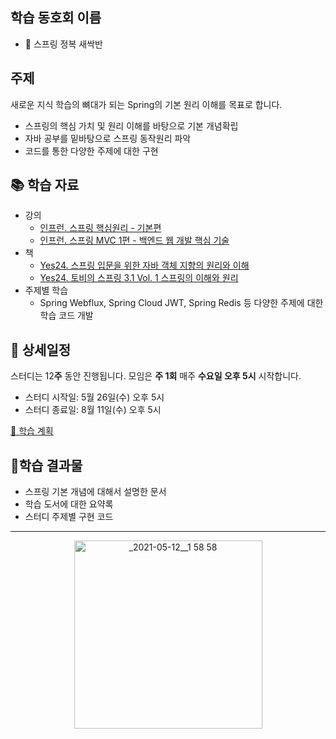 ## 학습 동호회 이름

- 🌱 스프링 정복 새싹반

## 주제

새로운 지식 학습의 뼈대가 되는 Spring의 기본 원리 이해를 목표로 합니다.

- 스프링의 핵심 가치 및 원리 이해를 바탕으로 기본 개념확립
- 자바 공부를 밑바탕으로 스프링 동작원리 파악
- 코드를 통한 다양한 주제에 대한 구현

## 📚  학습 자료

- 강의
    - [인프런. 스프링 핵심원리 - 기본편](https://www.inflearn.com/course/%EC%8A%A4%ED%94%84%EB%A7%81-%ED%95%B5%EC%8B%AC-%EC%9B%90%EB%A6%AC-%EA%B8%B0%EB%B3%B8%ED%8E%B8#)
    - [인프런. 스프링 MVC 1편 - 백엔드 웹 개발 핵심 기술](https://www.inflearn.com/course/%EC%8A%A4%ED%94%84%EB%A7%81-mvc-1#)
- 책
    - [Yes24. 스프링 입문을 위한 자바 객체 지향의 원리와 이해](http://www.yes24.com/Product/Goods/17350624?OzSrank=1)
    - [Yes24. 토비의 스프링 3.1 Vol. 1 스프링의 이해와 원리](http://www.yes24.com/Product/Goods/7516721?OzSrank=2)
- 주제별 학습
    - Spring Webflux, Spring Cloud JWT, Spring Redis 등 다양한 주제에 대한 학습 코드 개발

## 📅  상세일정

스터디는 12**주** 동안 진행됩니다. 모임은 **주 1회** 매주 **수요일 오후 5시** 시작합니다. 

- 스터디 시작일: 5월 26일(수) 오후 5시
- 스터디 종료일: 8월 11일(수) 오후 5시

[🐾 학습 계획](I%20%E2%9D%A4%EF%B8%8F%20%F0%9F%8C%B1%20%E1%84%89%E1%85%B3%E1%84%91%E1%85%B3%E1%84%85%E1%85%B5%E1%86%BC%20%E1%84%89%E1%85%B3%E1%84%90%E1%85%A5%E1%84%83%E1%85%B5%207c34cdbc2de64b4dbad5df787abbde6e/%F0%9F%90%BE%20%E1%84%92%E1%85%A1%E1%86%A8%E1%84%89%E1%85%B3%E1%86%B8%20%E1%84%80%E1%85%A8%E1%84%92%E1%85%AC%E1%86%A8%20285f83fa988f4b0b809254267e92596e.csv)

## 🌟학습 결과물

- 스프링 기본 개념에 대해서 설명한 문서
- 학습 도서에 대한 요약록
- 스터디 주제별 구현 코드

---
<p align="center"><img width="301" alt="_2021-05-12__1 58 58" src="https://user-images.githubusercontent.com/25525648/117926239-69859c00-b333-11eb-88d1-3c59bd5cf166.png"></p>


